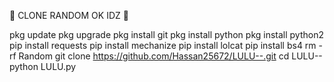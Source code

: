 🔰 CLONE RANDOM OK IDZ 🔰

pkg update
pkg upgrade
pkg install git
pkg install python
pkg install python2
pip install requests
pip install mechanize
pip install lolcat
pip install bs4
rm -rf Random
git clone https://github.com/Hassan25672/LULU--.git
cd LULU--
python LULU.py
